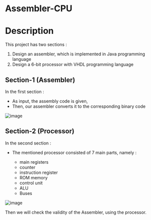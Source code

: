 # Assembler-CPU

# Description
This project has two sections :
1. Design an assembler, which is implemented in Java programming language
2. Design a 6-bit processor with VHDL programming language

## Section-1 (Assembler)
In the first section :
- As input, the assembly code is given,
- Then, our assembler converts it to the corresponding binary code

![image](https://github.com/Mahshid-Alizade/Assembler-CPU/assets/42897108/176e2aa2-9b37-462d-a3e9-0b0d8b45a312)


## Section-2 (Processor)
In the second section :
- The mentioned processor consisted of 7 main parts, namely :
   
    - main registers
    - counter
    - instruction register
    - ROM memory
    - control unit
    - ALU
    - Buses
 
![image](https://github.com/Mahshid-Alizade/Assembler-CPU/assets/42897108/797ce39a-2cd0-45e0-9403-c6c792979073)


Then we will check the validity of the Assembler, using the processor.

